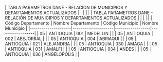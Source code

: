 | TABLA PARAMETROS
DANE - RELACIÓN DE MUNICIPIOS Y DEPARTAMENTOS ACTUALIZADOS |  |  |  |  |
| TABLA PARAMETROS
DANE - RELACIÓN DE MUNICIPIOS Y DEPARTAMENTOS ACTUALIZADOS |  |  |  |  |
| Código Departamento | Nombre Departamento | Código Municipio | Nombre Municipio |
|---------------------|---------------------|------------------|------------------|
| 05 | ANTIOQUIA | 001 | MEDELLIN |  |
| 05 | ANTIOQUIA | 002 | ABEJORRAL |  |
| 05 | ANTIOQUIA | 004 | ABRIAQUI |  |
| 05 | ANTIOQUIA | 021 | ALEJANDRIA |  |
| 05 | ANTIOQUIA | 030 | AMAGA |  |
| 05 | ANTIOQUIA | 031 | AMALFI |  |
| 05 | ANTIOQUIA | 034 | ANDES |  |
| 05 | ANTIOQUIA | 036 | ANGELOPOLIS |  |
